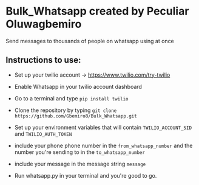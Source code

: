 # Bulk_Whatsapp created by Peculiar Oluwagbemiro
Send messages to thousands of people on whatsapp using at once

## Instructions to use:
* Set up your twilio account -> https://www.twilio.com/try-twilio
* Enable Whatsapp in your twilio account dashboard

* Go to a terminal and type
  `pip install twilio`
  
* Clone the repository by typing `git clone https://github.com/Gbemiro8/Bulk_Whatsapp.git`

* Set up your environment variables that will contain `TWILIO_ACCOUNT_SID` and `TWILIO_AUTH_TOKEN`

* include your phone phone number in the `from_whatsapp_number` and the number you're sending to in the `to_whatsapp_number`

* include your message in the message string `message`

* Run whatsapp.py in your terminal and you're good to go.
